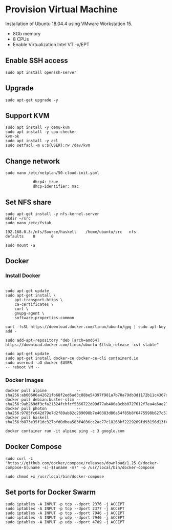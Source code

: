 # Provision Virtual Machine

Installation of Ubuntu 18.04.4 using VMware Workstation 15.

- 8Gb memory
- 8 CPUs
- Enable Virtualization Intel VT -x/EPT

## Enable SSH access
```console
sudo apt install openssh-server
```

## Upgrade
```console
sudo apt-get upgrade -y
```

## Support KVM
```console
sudo apt install -y qemu-kvm
sudo apt install -y cpu-checker
kvm-ok
sudo apt install -y acl
sudo setfacl -m u:${USER}:rw /dev/kvm
```

## Change network
```console
sudo nano /etc/netplan/50-cloud-init.yaml

            dhcp4: true
            dhcp-identifier: mac
```

## Set NFS share
```console
sudo apt-get install -y nfs-kernel-server
mkdir ~/src
sudo nano /etc/fstab
```

```text
192.168.0.3:/nfs/Source/haskell    /home/ubuntu/src   nfs      defaults    0       0
```

```console
sudo mount -a
```

## Docker

### Install Docker

```console

sudo apt-get update
sudo apt-get install \
    apt-transport-https \
    ca-certificates \
    curl \
    gnupg-agent \
    software-properties-common

curl -fsSL https://download.docker.com/linux/ubuntu/gpg | sudo apt-key add -

sudo add-apt-repository "deb [arch=amd64] https://download.docker.com/linux/ubuntu $(lsb_release -cs) stable"

sudo apt-get update
sudo apt-get install docker-ce docker-ce-cli containerd.io
sudo usermod -aG docker $USER
-- reboot VM --
```

### Docker Images

```console
docker pull alpine             -- sha256:ab00606a42621fb68f2ed6ad3c88be54397f981a7b70a79db3d1172b11c4367d
docker pull debian:buster-slim -- sha256:9ab269df3cfa21324fcbfcf5366722d99d77ab480a8cbb0727612f7ea4e6ae27
docker pull photon             -- sha256:9785fc642d79e7d2f89ab82c289098b7e40383d86a54f85b8f6475598b627c57
docker pull haskell            -- sha256:b873e35f1dc327bfd0dbea583f4036cc2ac77c18263bf2229269fd93156d13f4

docker container run -it alpine ping -c 3 google.com
```

## Docker Compose

```console
sudo curl -L "https://github.com/docker/compose/releases/download/1.25.0/docker-compose-$(uname -s)-$(uname -m)" -o /usr/local/bin/docker-compose

sudo chmod +x /usr/local/bin/docker-compose
```

## Set ports for Docker Swarm

```console
sudo iptables -A INPUT -p tcp --dport 2376 -j ACCEPT
sudo iptables -A INPUT -p tcp --dport 2377 -j ACCEPT
sudo iptables -A INPUT -p tcp --dport 7946 -j ACCEPT
sudo iptables -A INPUT -p udp --dport 7946 -j ACCEPT
sudo iptables -A INPUT -p udp --dport 4789 -j ACCEPT
```